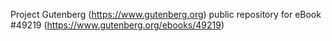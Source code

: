 Project Gutenberg (https://www.gutenberg.org) public repository for eBook #49219 (https://www.gutenberg.org/ebooks/49219)
